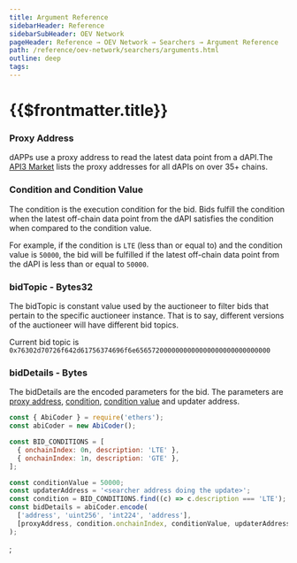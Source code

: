```yaml
---
title: Argument Reference
sidebarHeader: Reference
sidebarSubHeader: OEV Network
pageHeader: Reference → OEV Network → Searchers → Argument Reference
path: /reference/oev-network/searchers/arguments.html
outline: deep
tags:
---
```


<PageHeader/>

<SearchHighlight/>

<FlexStartTag/>

# {{$frontmatter.title}}

### Proxy Address

dAPPs use a proxy address to read the latest data point from a dAPI.The
[API3 Market](market.api3.org) lists the proxy addresses for all dAPIs on over
35+ chains.

### Condition and Condition Value

The condition is the execution condition for the bid. Bids fulfill the condition
when the latest off-chain data point from the dAPI satisfies the condition when
compared to the condition value.

For example, if the condition is `LTE` (less than or equal to) and the condition
value is `50000`, the bid will be fulfilled if the latest off-chain data point
from the dAPI is less than or equal to `50000`.

### bidTopic - Bytes32

The bidTopic is constant value used by the auctioneer to filter bids that
pertain to the specific auctioneer instance. That is to say, different versions
of the auctioneer will have different bid topics.

Current bid topic is
`0x76302d70726f642d61756374696f6e6565720000000000000000000000000000`

### bidDetails - Bytes

The bidDetails are the encoded parameters for the bid. The parameters are
[proxy address](#proxy-address), [condition](#condition-and-condition-value),
[condition value](#condition-and-condition-value) and updater address.

```javascript
const { AbiCoder } = require('ethers');
const abiCoder = new AbiCoder();

const BID_CONDITIONS = [
  { onchainIndex: 0n, description: 'LTE' },
  { onchainIndex: 1n, description: 'GTE' },
];

const conditionValue = 50000;
const updaterAddress = '<searcher address doing the update>';
const condition = BID_CONDITIONS.find((c) => c.description === 'LTE');
const bidDetails = abiCoder.encode(
  ['address', 'uint256', 'int224', 'address'],
  [proxyAddress, condition.onchainIndex, conditionValue, updaterAddress]
);
```

<FlexEndTag />;
